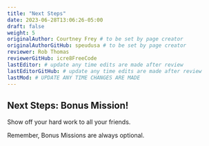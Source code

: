 ```yaml
---
title: "Next Steps"
date: 2023-06-28T13:06:26-05:00
draft: false
weight: 5
originalAuthor: Courtney Frey # to be set by page creator
originalAuthorGitHub: speudusa # to be set by page creator
reviewer: Rob Thomas
reviewerGitHub: icre8FreeCode
lastEditor: # update any time edits are made after review
lastEditorGitHub: # update any time edits are made after review
lastMod: # UPDATE ANY TIME CHANGES ARE MADE
---
```


## Next Steps: Bonus Mission!

Show off your hard work to all your friends.

Remember, Bonus Missions are always optional.
